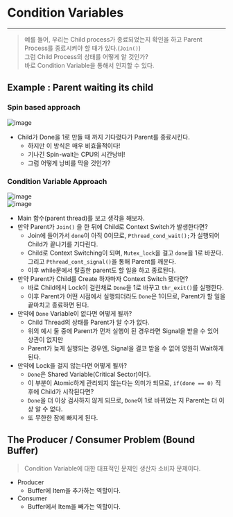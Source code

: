 # Condition Variables
---
> 예를 들어, 우리는 Child process가 종료되었는지 확인을 하고 Parent Process를 종료시켜야 할 때가 있다.(```Join()```)  
> 그럼 Child Process의 상태를 어떻게 알 것인가?  
> 바로 Condition Variable을 통해서 인지할 수 있다.  

## Example : Parent waiting its child
### Spin based approach  
![image](https://user-images.githubusercontent.com/71700079/167851193-72384610-0915-43fd-8255-3b449904cafd.png)  
- Child가 Done을 1로 만들 때 까지 기다렸다가 Parent를 종료시킨다.
  - 하지만 이 방식은 매우 비효율적이다!
  - 기나긴 Spin-wait는 CPU의 시간낭비!
  - 그럼 어떻게 낭비를 막을 것인가?
### Condition Variable Approach  
![image](https://user-images.githubusercontent.com/71700079/167851543-fc14138b-01fb-49a6-8ebe-2b5cfc76620e.png)  
![image](https://user-images.githubusercontent.com/71700079/167851566-1f237d25-28d3-4bed-a8d4-fe8f9554cc70.png)  
- Main 함수(parent thread)를 보고 생각을 해보자.
- 만약 Parent가 ```Join()``` 을 한 뒤에 Child로 Context Switch가 발생한다면?
  -  Join에 들어가서 ```done```이 아직 0이므로, ```Pthread_cond_wait();```가 실행되어 Child가 끝나기를 기다린다.
  -  Child로 Context Switching이 되며, ```Mutex_lock```을 걸고 ```done```을 1로 바꾼다. 그리고 ```Pthread_cont_signal()```을 통해 Parent를 깨운다.
  -  이후 while문에서 탈출한 parent도 할 일을 하고 종료된다.
- 만약 Parent가 Child를 Create 하자마자 Context Switch 됐다면?
  - 바로 Child에서 Lock이 걸린채로 ```Done```을 1로 바꾸고 ```thr_exit()```를 실행한다.
  - 이후 Parent가 어떤 시점에서 실행되더라도 ```Done```은 1이므로, Parent가 할 일을 끝마치고 종료하면 된다.
- 만약에 ```Done``` Variable이 없다면 어떻게 될까?
  - Child Thread의 상태를 Parent가 알 수가 없다.
  - 위의 예시 둘 중에 Parent가 먼저 실행이 된 경우라면 Signal을 받을 수 있어 상관이 없지만
  - Parent가 늦게 실행되는 경우엔, Signal을 결코 받을 수 없어 영원히 Wait하게 된다.
- 만약에 Lock을 걸지 않는다면 어떻게 될까?
  - ```Done```은 Shared Variable(Critical Sector)이다.
  - 이 부분이 Atomic하게 관리되지 않는다는 의미가 되므로, ```if(done == 0)``` 직후에 Child가 시작된다면?
  - ```Done```을 더 이상 검사하지 않게 되므로, ```Done```이 1로 바뀌었는 지 Parent는 더 이상 알 수 없다.
  - 또 무한한 잠에 빠지게 된다.

## The Producer / Consumer Problem (Bound Buffer)
> Condition Variable에 대한 대표적인 문제인 생산자 소비자 문제이다.  
- Producer
  - Buffer에 Item을 추가하는 역할이다.
- Consumer
  - Buffer에서 Item을 빼가는 역할이다.
